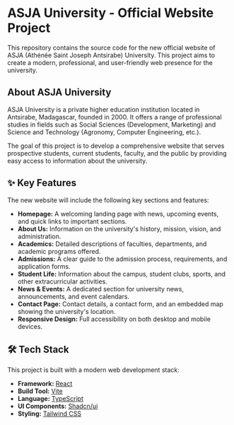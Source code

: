 # ASJA University - Official Website Project

This repository contains the source code for the new official website of ASJA (Athénée Saint Joseph Antsirabe) University. This project aims to create a modern, professional, and user-friendly web presence for the university.

## About ASJA University

ASJA University is a private higher education institution located in Antsirabe, Madagascar, founded in 2000. It offers a range of professional studies in fields such as Social Sciences (Development, Marketing) and Science and Technology (Agronomy, Computer Engineering, etc.).

The goal of this project is to develop a comprehensive website that serves prospective students, current students, faculty, and the public by providing easy access to information about the university.

## ✨ Key Features

The new website will include the following key sections and features:

-   **Homepage:** A welcoming landing page with news, upcoming events, and quick links to important sections.
-   **About Us:** Information on the university's history, mission, vision, and administration.
-   **Academics:** Detailed descriptions of faculties, departments, and academic programs offered.
-   **Admissions:** A clear guide to the admission process, requirements, and application forms.
-   **Student Life:** Information about the campus, student clubs, sports, and other extracurricular activities.
-   **News & Events:** A dedicated section for university news, announcements, and event calendars.
-   **Contact Page:** Contact details, a contact form, and an embedded map showing the university's location.
-   **Responsive Design:** Full accessibility on both desktop and mobile devices.

## 🛠️ Tech Stack

This project is built with a modern web development stack:

-   **Framework:** [React](https://react.dev/)
-   **Build Tool:** [Vite](https://vitejs.dev/)
-   **Language:** [TypeScript](https://www.typescriptlang.org/)
-   **UI Components:** [Shadcn/ui](https://ui.shadcn.com/)
-   **Styling:** [Tailwind CSS](https://tailwindcss.com/)
